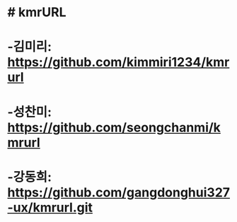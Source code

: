 # \# kmrURL

# 

# -김미리: https://github.com/kimmiri1234/kmrurl
# -성찬미: https://github.com/seongchanmi/kmrurl
# -강동희: https://github.com/gangdonghui327-ux/kmrurl.git


